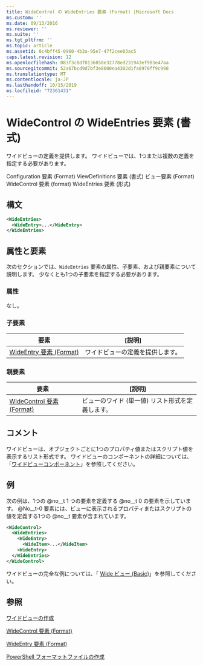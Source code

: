 ```yaml
---
title: WideControl の WideEntries 要素 (Format) |Microsoft Docs
ms.custom: ''
ms.date: 09/13/2016
ms.reviewer: ''
ms.suite: ''
ms.tgt_pltfrm: ''
ms.topic: article
ms.assetid: 0c4bff45-0960-4b3a-95e7-47f2cee03ac5
caps.latest.revision: 12
ms.openlocfilehash: 083f3c8df8136858e32778ed231943ef983e47aa
ms.sourcegitcommit: 52a67bcd9d7bf3e8600ea4302d1fa8970ff9c998
ms.translationtype: MT
ms.contentlocale: ja-JP
ms.lasthandoff: 10/15/2019
ms.locfileid: "72361431"
---
```

# <a name="wideentries-element-for-widecontrol-format"></a>WideControl の WideEntries 要素 (書式)

ワイドビューの定義を提供します。 ワイドビューでは、1つまたは複数の定義を指定する必要があります。

Configuration 要素 (Format) ViewDefinitions 要素 (書式) ビュー要素 (Format) WideControl 要素 (format) WideEntries 要素 (形式)

## <a name="syntax"></a>構文

```xml
<WideEntries>
  <WideEntry>...</WideEntry>
</WideEntries>

```

## <a name="attributes-and-elements"></a>属性と要素

次のセクションでは、`WideEntries` 要素の属性、子要素、および親要素について説明します。 少なくとも1つの子要素を指定する必要があります。

### <a name="attributes"></a>属性

なし。

### <a name="child-elements"></a>子要素

|要素|[説明]|
|-------------|-----------------|
|[WideEntry 要素 (Format)](./wideentry-element-for-widecontrol-format.md)|ワイドビューの定義を提供します。|

### <a name="parent-elements"></a>親要素

|要素|[説明]|
|-------------|-----------------|
|[WideControl 要素 (Format)](./widecontrol-element-format.md)|ビューのワイド (単一値) リスト形式を定義します。|

## <a name="remarks"></a>コメント

ワイドビューは、オブジェクトごとに1つのプロパティ値またはスクリプト値を表示するリスト形式です。 ワイドビューのコンポーネントの詳細については、「[ワイドビューコンポーネント](./creating-a-wide-view.md)」を参照してください。

## <a name="example"></a>例

次の例は、1つの @no__t 1 つの要素を定義する @no__t 0 の要素を示しています。 @No__t-0 要素には、ビューに表示されるプロパティまたはスクリプトの値を定義する1つの @no__t 要素が含まれています。

```xml
<WideControl>
  <WideEntries>
    <WideEntry>
      <WideItem>...</WideItem>
    <WideEntry>
  </WideEntries>
</WideControl>
```

ワイドビューの完全な例については、「 [Wide ビュー (Basic)](./wide-view-basic.md)」を参照してください。

## <a name="see-also"></a>参照

[ワイドビューの作成](./creating-a-wide-view.md)

[WideControl 要素 (Format)](./widecontrol-element-format.md)

[WideEntry 要素 (Format)](./wideentry-element-for-widecontrol-format.md)

[PowerShell フォーマットファイルの作成](./writing-a-powershell-formatting-file.md)
